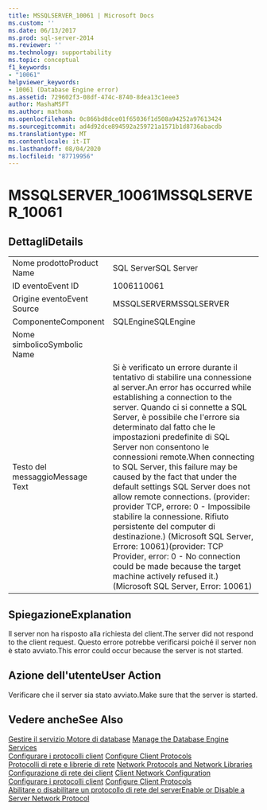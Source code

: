 ```yaml
---
title: MSSQLSERVER_10061 | Microsoft Docs
ms.custom: ''
ms.date: 06/13/2017
ms.prod: sql-server-2014
ms.reviewer: ''
ms.technology: supportability
ms.topic: conceptual
f1_keywords:
- "10061"
helpviewer_keywords:
- 10061 (Database Engine error)
ms.assetid: 729602f3-08df-474c-8740-8dea13c1eee3
author: MashaMSFT
ms.author: mathoma
ms.openlocfilehash: 0c866bd8dce01f65036f1d508a94252a97613424
ms.sourcegitcommit: ad4d92dce894592a259721a1571b1d8736abacdb
ms.translationtype: MT
ms.contentlocale: it-IT
ms.lasthandoff: 08/04/2020
ms.locfileid: "87719956"
---
```

# <a name="mssqlserver_10061"></a><span data-ttu-id="46963-102">MSSQLSERVER_10061</span><span class="sxs-lookup"><span data-stu-id="46963-102">MSSQLSERVER_10061</span></span>
    
## <a name="details"></a><span data-ttu-id="46963-103">Dettagli</span><span class="sxs-lookup"><span data-stu-id="46963-103">Details</span></span>  
  
|||  
|-|-|  
|<span data-ttu-id="46963-104">Nome prodotto</span><span class="sxs-lookup"><span data-stu-id="46963-104">Product Name</span></span>|<span data-ttu-id="46963-105">SQL Server</span><span class="sxs-lookup"><span data-stu-id="46963-105">SQL Server</span></span>|  
|<span data-ttu-id="46963-106">ID evento</span><span class="sxs-lookup"><span data-stu-id="46963-106">Event ID</span></span>|<span data-ttu-id="46963-107">10061</span><span class="sxs-lookup"><span data-stu-id="46963-107">10061</span></span>|  
|<span data-ttu-id="46963-108">Origine evento</span><span class="sxs-lookup"><span data-stu-id="46963-108">Event Source</span></span>|<span data-ttu-id="46963-109">MSSQLSERVER</span><span class="sxs-lookup"><span data-stu-id="46963-109">MSSQLSERVER</span></span>|  
|<span data-ttu-id="46963-110">Componente</span><span class="sxs-lookup"><span data-stu-id="46963-110">Component</span></span>|<span data-ttu-id="46963-111">SQLEngine</span><span class="sxs-lookup"><span data-stu-id="46963-111">SQLEngine</span></span>|  
|<span data-ttu-id="46963-112">Nome simbolico</span><span class="sxs-lookup"><span data-stu-id="46963-112">Symbolic Name</span></span>||  
|<span data-ttu-id="46963-113">Testo del messaggio</span><span class="sxs-lookup"><span data-stu-id="46963-113">Message Text</span></span>|<span data-ttu-id="46963-114">Si è verificato un errore durante il tentativo di stabilire una connessione al server.</span><span class="sxs-lookup"><span data-stu-id="46963-114">An error has occurred while establishing a connection to the server.</span></span>  <span data-ttu-id="46963-115">Quando ci si connette a SQL Server, è possibile che l'errore sia determinato dal fatto che le impostazioni predefinite di SQL Server non consentono le connessioni remote.</span><span class="sxs-lookup"><span data-stu-id="46963-115">When connecting to SQL Server, this failure may be caused by the fact that under the default settings SQL Server does not allow remote connections.</span></span> <span data-ttu-id="46963-116">(provider: provider TCP, errore: 0 - Impossibile stabilire la connessione. Rifiuto persistente del computer di destinazione.) (Microsoft SQL Server, Errore: 10061)</span><span class="sxs-lookup"><span data-stu-id="46963-116">(provider: TCP Provider, error: 0 - No connection could be made because the target machine actively refused it.) (Microsoft SQL Server, Error: 10061)</span></span>|  
  
## <a name="explanation"></a><span data-ttu-id="46963-117">Spiegazione</span><span class="sxs-lookup"><span data-stu-id="46963-117">Explanation</span></span>  
 <span data-ttu-id="46963-118">Il server non ha risposto alla richiesta del client.</span><span class="sxs-lookup"><span data-stu-id="46963-118">The server did not respond to the client request.</span></span> <span data-ttu-id="46963-119">Questo errore potrebbe verificarsi poiché il server non è stato avviato.</span><span class="sxs-lookup"><span data-stu-id="46963-119">This error could occur because the server is not started.</span></span>  
  
## <a name="user-action"></a><span data-ttu-id="46963-120">Azione dell'utente</span><span class="sxs-lookup"><span data-stu-id="46963-120">User Action</span></span>  
 <span data-ttu-id="46963-121">Verificare che il server sia stato avviato.</span><span class="sxs-lookup"><span data-stu-id="46963-121">Make sure that the server is started.</span></span>  
  
## <a name="see-also"></a><span data-ttu-id="46963-122">Vedere anche</span><span class="sxs-lookup"><span data-stu-id="46963-122">See Also</span></span>  
 <span data-ttu-id="46963-123">[Gestire il servizio Motore di database](../../database-engine/configure-windows/manage-the-database-engine-services.md) </span><span class="sxs-lookup"><span data-stu-id="46963-123">[Manage the Database Engine Services](../../database-engine/configure-windows/manage-the-database-engine-services.md) </span></span>  
 <span data-ttu-id="46963-124">[Configurare i protocolli client](../../database-engine/configure-windows/configure-client-protocols.md) </span><span class="sxs-lookup"><span data-stu-id="46963-124">[Configure Client Protocols](../../database-engine/configure-windows/configure-client-protocols.md) </span></span>  
 <span data-ttu-id="46963-125">[Protocolli di rete e librerie di rete](../../sql-server/install/network-protocols-and-network-libraries.md) </span><span class="sxs-lookup"><span data-stu-id="46963-125">[Network Protocols and Network Libraries](../../sql-server/install/network-protocols-and-network-libraries.md) </span></span>  
 <span data-ttu-id="46963-126">[Configurazione di rete dei client](../../database-engine/configure-windows/client-network-configuration.md) </span><span class="sxs-lookup"><span data-stu-id="46963-126">[Client Network Configuration](../../database-engine/configure-windows/client-network-configuration.md) </span></span>  
 <span data-ttu-id="46963-127">[Configurare i protocolli client](../../database-engine/configure-windows/configure-client-protocols.md) </span><span class="sxs-lookup"><span data-stu-id="46963-127">[Configure Client Protocols](../../database-engine/configure-windows/configure-client-protocols.md) </span></span>  
 [<span data-ttu-id="46963-128">Abilitare o disabilitare un protocollo di rete del server</span><span class="sxs-lookup"><span data-stu-id="46963-128">Enable or Disable a Server Network Protocol</span></span>](../../database-engine/configure-windows/enable-or-disable-a-server-network-protocol.md)  
  
  
